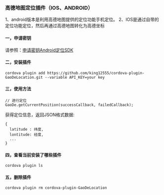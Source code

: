 ### 高德地图定位插件（IOS、ANDROID）
1、android版本是利用高德地图提供的定位功能手机定位。
2、IOS是通过自带的定位功能定位，然后再通过高德地图转化为高德坐标


#### 一，申请密钥
请参照：[申请密钥Android定位SDK](http://lbs.amap.com/api/android-location-sdk/guide/create-project/get-key/)

#### 二，安装插件

```
cordova plugin add https://github.com/king12555/cordova-plugin-GaoDeLocation.git --variable API_KEY=your key

```

#### 三，使用方法

```
// 进行定位
GaoDe.getCurrentPosition(successCallback, failedCallback);
```

获得定位信息，返回JSON格式数据:

```
{
  latitude : 纬度,
  lontitude: 经度,
  ...
}
```  
#### 四，查看当前安装了哪些插件

```
cordova plugin ls
```

#### 五，删除插件

```
cordova plugin rm cordova-plugin-GaoDeLocation
```









